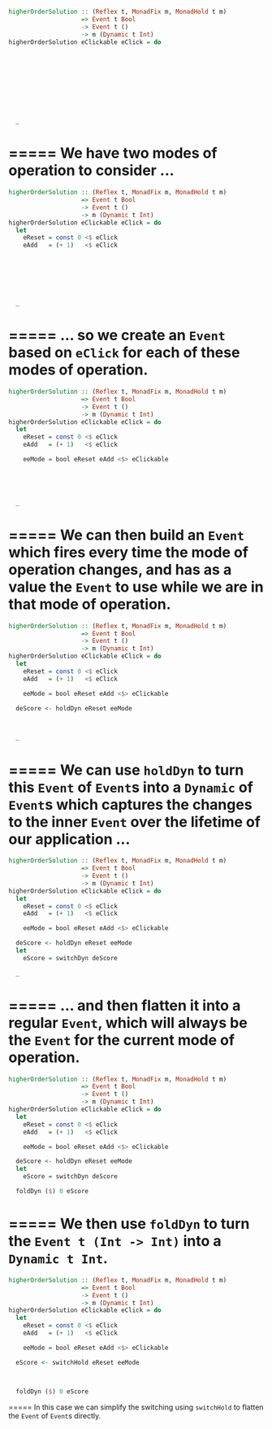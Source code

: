 ```haskell
higherOrderSolution :: (Reflex t, MonadFix m, MonadHold t m)
                    => Event t Bool
                    -> Event t ()
                    -> m (Dynamic t Int)
higherOrderSolution eClickable eClick = do










  _
```
=====
We have two modes of operation to consider ...
=====
```haskell
higherOrderSolution :: (Reflex t, MonadFix m, MonadHold t m)
                    => Event t Bool
                    -> Event t ()
                    -> m (Dynamic t Int)
higherOrderSolution eClickable eClick = do
  let
    eReset = const 0 <$ eClick
    eAdd   = (+ 1)   <$ eClick







  _
```
=====
... so we create an `Event` based on `eClick` for each of these modes of operation.
=====
```haskell
higherOrderSolution :: (Reflex t, MonadFix m, MonadHold t m)
                    => Event t Bool
                    -> Event t ()
                    -> m (Dynamic t Int)
higherOrderSolution eClickable eClick = do
  let
    eReset = const 0 <$ eClick
    eAdd   = (+ 1)   <$ eClick

    eeMode = bool eReset eAdd <$> eClickable





  _
```
=====
We can then build an `Event` which fires every time the mode of operation changes, and has as a value the `Event` to use while we are in that mode of operation.
=====
```haskell
higherOrderSolution :: (Reflex t, MonadFix m, MonadHold t m)
                    => Event t Bool
                    -> Event t ()
                    -> m (Dynamic t Int)
higherOrderSolution eClickable eClick = do
  let
    eReset = const 0 <$ eClick
    eAdd   = (+ 1)   <$ eClick

    eeMode = bool eReset eAdd <$> eClickable

  deScore <- holdDyn eReset eeMode



  _
```
=====
We can use `holdDyn` to turn this `Event` of `Event`s into a `Dynamic` of `Event`s which captures the changes to the inner `Event` over the lifetime of our application ...
=====
```haskell
higherOrderSolution :: (Reflex t, MonadFix m, MonadHold t m)
                    => Event t Bool
                    -> Event t ()
                    -> m (Dynamic t Int)
higherOrderSolution eClickable eClick = do
  let
    eReset = const 0 <$ eClick
    eAdd   = (+ 1)   <$ eClick

    eeMode = bool eReset eAdd <$> eClickable

  deScore <- holdDyn eReset eeMode
  let
    eScore = switchDyn deScore

  _
```
=====
... and then flatten it into a regular `Event`, which will always be the `Event` for the current mode of operation.
=====
```haskell
higherOrderSolution :: (Reflex t, MonadFix m, MonadHold t m)
                    => Event t Bool
                    -> Event t ()
                    -> m (Dynamic t Int)
higherOrderSolution eClickable eClick = do
  let
    eReset = const 0 <$ eClick
    eAdd   = (+ 1)   <$ eClick

    eeMode = bool eReset eAdd <$> eClickable

  deScore <- holdDyn eReset eeMode
  let
    eScore = switchDyn deScore

  foldDyn ($) 0 eScore
```
=====
We then use `foldDyn` to turn the `Event t (Int -> Int)` into a `Dynamic t Int`.
=====
```haskell
higherOrderSolution :: (Reflex t, MonadFix m, MonadHold t m)
                    => Event t Bool
                    -> Event t ()
                    -> m (Dynamic t Int)
higherOrderSolution eClickable eClick = do
  let
    eReset = const 0 <$ eClick
    eAdd   = (+ 1)   <$ eClick

    eeMode = bool eReset eAdd <$> eClickable

  eScore <- switchHold eReset eeMode



  foldDyn ($) 0 eScore
```
=====
In this case we can simplify the switching using `switchHold` to flatten the `Event` of `Event`s directly.
